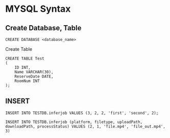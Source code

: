 # MYSQL Syntax

## Create Database, Table

```mysql
CREATE DATABASE <database_name>
```

Create Table
```mysql
CREATE TABLE Test
(
    ID INT,
    Name VARCHAR(30),
    ReserveDate DATE,
    RoomNum INT
);
```

## INSERT 

```mysql
INSERT INTO TESTDB.inferjob VALUES (3, 2, 2, 'first', 'second', 2);
```

```mysql
INSERT INTO TESTDB.inferjob (platform, filetype, uploadPath, downloadPath, processStatus) VALUES (2, 1, 'file.mp4', 'file_out.mp4', 3)
```
